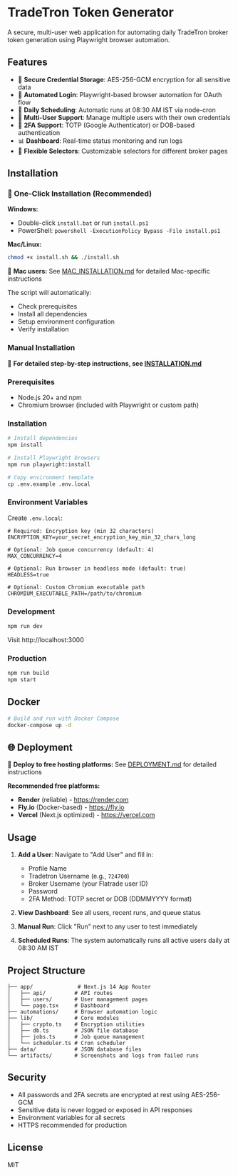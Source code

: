 # TradeTron Token Generator

A secure, multi-user web application for automating daily TradeTron broker token generation using Playwright browser automation.

## Features

- 🔐 **Secure Credential Storage**: AES-256-GCM encryption for all sensitive data
- 🤖 **Automated Login**: Playwright-based browser automation for OAuth flow
- 📅 **Daily Scheduling**: Automatic runs at 08:30 AM IST via node-cron
- 👥 **Multi-User Support**: Manage multiple users with their own credentials
- 🔑 **2FA Support**: TOTP (Google Authenticator) or DOB-based authentication
- 📊 **Dashboard**: Real-time status monitoring and run logs
- 🎯 **Flexible Selectors**: Customizable selectors for different broker pages

## Installation

### 🚀 One-Click Installation (Recommended)

**Windows:**
- Double-click `install.bat` or run `install.ps1`
- PowerShell: `powershell -ExecutionPolicy Bypass -File install.ps1`

**Mac/Linux:**
```bash
chmod +x install.sh && ./install.sh
```

🍎 **Mac users:** See [MAC_INSTALLATION.md](./MAC_INSTALLATION.md) for detailed Mac-specific instructions

The script will automatically:
- Check prerequisites
- Install all dependencies
- Setup environment configuration
- Verify installation

### Manual Installation

📖 **For detailed step-by-step instructions, see [INSTALLATION.md](./INSTALLATION.md)**

### Prerequisites

- Node.js 20+ and npm
- Chromium browser (included with Playwright or custom path)

### Installation

```bash
# Install dependencies
npm install

# Install Playwright browsers
npm run playwright:install

# Copy environment template
cp .env.example .env.local
```

### Environment Variables

Create `.env.local`:

```env
# Required: Encryption key (min 32 characters)
ENCRYPTION_KEY=your_secret_encryption_key_min_32_chars_long

# Optional: Job queue concurrency (default: 4)
MAX_CONCURRENCY=4

# Optional: Run browser in headless mode (default: true)
HEADLESS=true

# Optional: Custom Chromium executable path
CHROMIUM_EXECUTABLE_PATH=/path/to/chromium
```

### Development

```bash
npm run dev
```

Visit http://localhost:3000

### Production

```bash
npm run build
npm start
```

## Docker

```bash
# Build and run with Docker Compose
docker-compose up -d
```

## 🌐 Deployment

🚀 **Deploy to free hosting platforms:** See [DEPLOYMENT.md](./DEPLOYMENT.md) for detailed instructions

**Recommended free platforms:**
- **Render** (reliable) - https://render.com
- **Fly.io** (Docker-based) - https://fly.io
- **Vercel** (Next.js optimized) - https://vercel.com

## Usage

1. **Add a User**: Navigate to "Add User" and fill in:
   - Profile Name
   - Tradetron Username (e.g., `724700`)
   - Broker Username (your Flatrade user ID)
   - Password
   - 2FA Method: TOTP secret or DOB (DDMMYYYY format)

2. **View Dashboard**: See all users, recent runs, and queue status

3. **Manual Run**: Click "Run" next to any user to test immediately

4. **Scheduled Runs**: The system automatically runs all active users daily at 08:30 AM IST

## Project Structure

```
├── app/              # Next.js 14 App Router
│   ├── api/         # API routes
│   ├── users/       # User management pages
│   └── page.tsx     # Dashboard
├── automations/     # Browser automation logic
├── lib/             # Core modules
│   ├── crypto.ts    # Encryption utilities
│   ├── db.ts        # JSON file database
│   ├── jobs.ts      # Job queue management
│   └── scheduler.ts # Cron scheduler
├── data/            # JSON database files
└── artifacts/       # Screenshots and logs from failed runs
```

## Security

- All passwords and 2FA secrets are encrypted at rest using AES-256-GCM
- Sensitive data is never logged or exposed in API responses
- Environment variables for all secrets
- HTTPS recommended for production

## License

MIT


